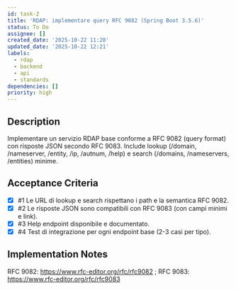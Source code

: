 ```yaml
---
id: task-2
title: 'RDAP: implementare query RFC 9082 (Spring Boot 3.5.6)'
status: To Do
assignee: []
created_date: '2025-10-22 11:20'
updated_date: '2025-10-22 12:21'
labels:
  - rdap
  - backend
  - api
  - standards
dependencies: []
priority: high
---
```


## Description

<!-- SECTION:DESCRIPTION:BEGIN -->
Implementare un servizio RDAP base conforme a RFC 9082 (query format) con risposte JSON secondo RFC 9083. Include lookup (/domain, /nameserver, /entity, /ip, /autnum, /help) e search (/domains, /nameservers, /entities) minime.
<!-- SECTION:DESCRIPTION:END -->

## Acceptance Criteria
<!-- AC:BEGIN -->
- [x] #1 Le URL di lookup e search rispettano i path e la semantica RFC 9082.
- [x] #2 Le risposte JSON sono compatibili con RFC 9083 (con campi minimi e link).
- [x] #3 Help endpoint disponibile e documentato.
- [x] #4 Test di integrazione per ogni endpoint base (2-3 casi per tipo).
<!-- AC:END -->

## Implementation Notes

<!-- SECTION:NOTES:BEGIN -->
RFC 9082: https://www.rfc-editor.org/rfc/rfc9082 ; RFC 9083: https://www.rfc-editor.org/rfc/rfc9083
<!-- SECTION:NOTES:END -->
